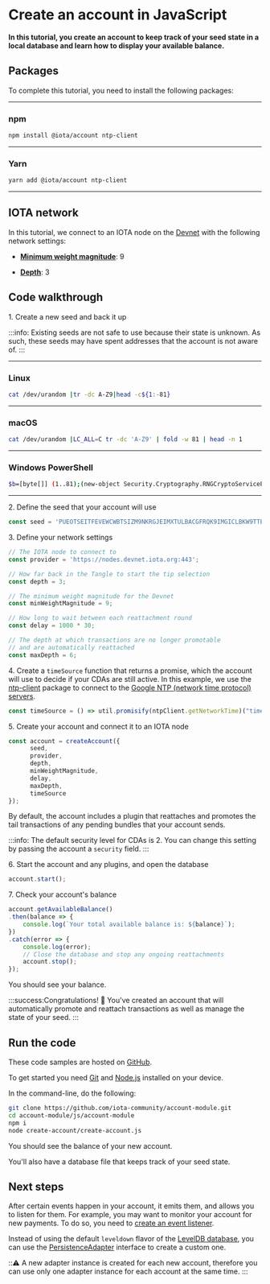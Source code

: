 # Create an account in JavaScript

**In this tutorial, you create an account to keep track of your seed state in a local database and learn how to display your available balance.**

## Packages

To complete this tutorial, you need to install the following packages:

--------------------
### npm
```bash
npm install @iota/account ntp-client
```
---
### Yarn
```bash
yarn add @iota/account ntp-client
```
--------------------

## IOTA network

In this tutorial, we connect to an IOTA node on the [Devnet](root://getting-started/0.1/network/iota-networks.md#devnet) with the following network settings:

- **[Minimum weight magnitude](root://getting-started/0.1/network/minimum-weight-magnitude.md)**: 9

- **[Depth](root://getting-started/0.1/transactions/depth.md)**: 3

## Code walkthrough

1\. Create a new seed and back it up

:::info:
Existing seeds are not safe to use because their state is unknown. As such, these seeds may have spent addresses that the account is not aware of.
:::

--------------------
### Linux
```bash
cat /dev/urandom |tr -dc A-Z9|head -c${1:-81}
```
---
### macOS
```bash
cat /dev/urandom |LC_ALL=C tr -dc 'A-Z9' | fold -w 81 | head -n 1
```
---
### Windows PowerShell
```bash
$b=[byte[]] (1..81);(new-object Security.Cryptography.RNGCryptoServiceProvider).GetBytes($b);-join($b|%{[char[]] (65..90+57..57)[$_%27]})
```
--------------------

2\. Define the seed that your account will use

```js
const seed = 'PUEOTSEITFEVEWCWBTSIZM9NKRGJEIMXTULBACGFRQK9IMGICLBKW9TTEVSDQMGWKBXPVCBMMCXWMNPDX';
```

3\. Define your network settings

```js
// The IOTA node to connect to
const provider = 'https://nodes.devnet.iota.org:443';

// How far back in the Tangle to start the tip selection
const depth = 3;

// The minimum weight magnitude for the Devnet
const minWeightMagnitude = 9;

// How long to wait between each reattachment round
const delay = 1000 * 30;

// The depth at which transactions are no longer promotable
// and are automatically reattached
const maxDepth = 6;
```

4\. Create a `timeSource` function that returns a promise, which the account will use to decide if your CDAs are still active. In this example, we use the [ntp-client](https://www.npmjs.com/package/ntp-client) package to connect to the [Google NTP (network time protocol) servers](https://developers.google.com/time/faq).

```js
const timeSource = () => util.promisify(ntpClient.getNetworkTime)("time.google.com", 123);
```

5\. Create your account and connect it to an IOTA node
   
```js
const account = createAccount({
      seed,
      provider,
      depth,
      minWeightMagnitude,
      delay,
      maxDepth,
      timeSource
});
```

By default, the account includes a plugin that reattaches and promotes the tail transactions of any pending bundles that your account sends.

:::info:
The default security level for CDAs is 2. You can change this setting by passing the account a `security` field.
:::

6\. Start the account and any plugins, and open the database

```js
account.start();
```

7\. Check your account's balance

```js
account.getAvailableBalance()
.then(balance => {
    console.log(`Your total available balance is: ${balance}`);
})
.catch(error => {
    console.log(error);
    // Close the database and stop any ongoing reattachments
    account.stop();
});
```

You should see your balance.

:::success:Congratulations! :tada:
You've created an account that will automatically promote and reattach transactions as well as manage the state of your seed.
:::

## Run the code

These code samples are hosted on [GitHub](https://github.com/iota-community/account-module).

To get started you need [Git](https://git-scm.com/book/en/v2/Getting-Started-Installing-Git) and [Node.js](https://nodejs.org/en/download/) installed on your device.

In the command-line, do the following:

```bash
git clone https://github.com/iota-community/account-module.git
cd account-module/js/account-module
npm i
node create-account/create-account.js
```

You should see the balance of your new account.

You'll also have a database file that keeps track of your seed state.

## Next steps

After certain events happen in your account, it emits them, and allows you to listen for them. For example, you may want to monitor your account for new payments. To do so, you need to [create an event listener](../js/listen-to-events.md).

Instead of using the default `leveldown` flavor of the [LevelDB database](https://github.com/google/leveldb), you can use the [PersistenceAdapter](https://github.com/iotaledger/iota.js/tree/next/packages/persistence#PersistenceAdapter) interface to create a custom one.

:::warning:
A new adapter instance is created for each new account, therefore you can use only one adapter instance for each account at the same time.
:::
